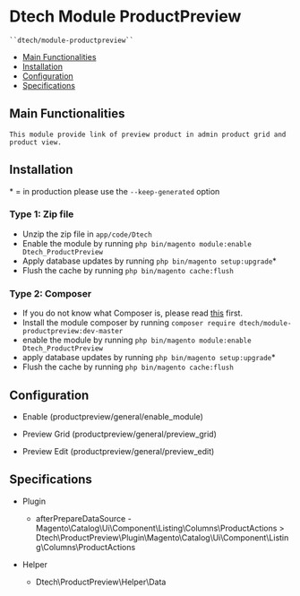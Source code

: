 # Dtech Module ProductPreview

    ``dtech/module-productpreview``

 - [Main Functionalities](#user-content-main-functionalities)
 - [Installation](#user-content-installation)
 - [Configuration](#user-content-configuration)
 - [Specifications](#user-content-specifications)


## Main Functionalities

	This module provide link of preview product in admin product grid and product view.

## Installation
\* = in production please use the `--keep-generated` option

### Type 1: Zip file

 - Unzip the zip file in `app/code/Dtech`
 - Enable the module by running `php bin/magento module:enable Dtech_ProductPreview`
 - Apply database updates by running `php bin/magento setup:upgrade`\*
 - Flush the cache by running `php bin/magento cache:flush`

### Type 2: Composer
 - If you do not know what Composer is, please read [this](https://getcomposer.org/doc/00-intro.md) first.
 - Install the module composer by running `composer require dtech/module-productpreview:dev-master`
 - enable the module by running `php bin/magento module:enable Dtech_ProductPreview`
 - apply database updates by running `php bin/magento setup:upgrade`\*
 - Flush the cache by running `php bin/magento cache:flush`


## Configuration

 - Enable (productpreview/general/enable_module)

 - Preview Grid (productpreview/general/preview_grid)

 - Preview Edit (productpreview/general/preview_edit)


## Specifications

 - Plugin
	- afterPrepareDataSource - Magento\Catalog\Ui\Component\Listing\Columns\ProductActions > Dtech\ProductPreview\Plugin\Magento\Catalog\Ui\Component\Listing\Columns\ProductActions

 - Helper
	- Dtech\ProductPreview\Helper\Data
